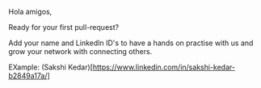 Hola amigos,

Ready for your first pull-request?

Add your name and LinkedIn ID's to have a hands on practise with us and grow your network with connecting others. 

EXample:
(Sakshi Kedar)[https://www.linkedin.com/in/sakshi-kedar-b2849a17a/]
